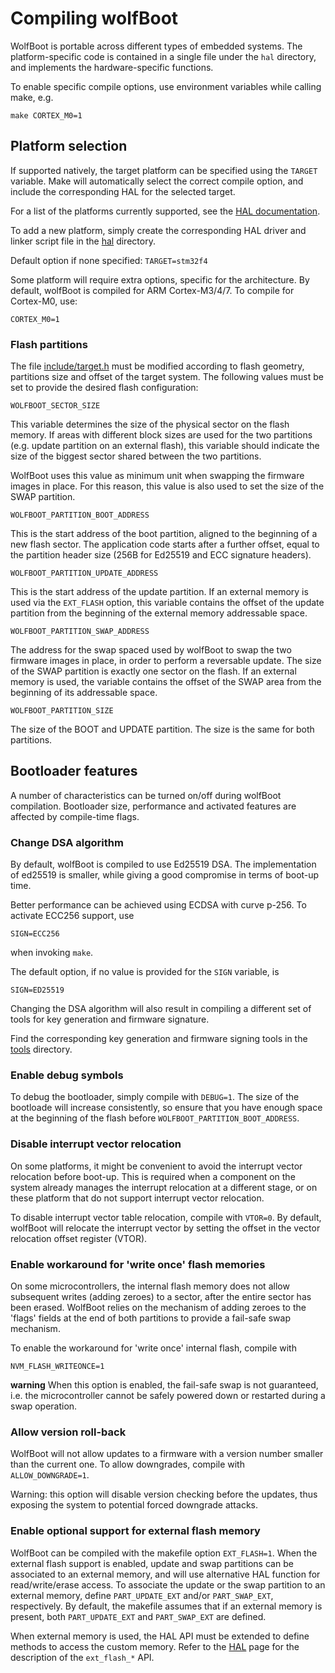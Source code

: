 # Compiling wolfBoot

WolfBoot is portable across different types of embedded systems. The platform-specific code
is contained in a single file under the `hal` directory, and implements the hardware-specific functions.

To enable specific compile options, use environment variables while calling make, e.g.

`make CORTEX_M0=1`

## Platform selection

If supported natively, the target platform can be specified using the `TARGET` variable.
Make will automatically select the correct compile option, and include the corresponding HAL for
the selected target. 

For a list of the platforms currently supported, see the [HAL documentation](./HAL.md).

To add a new platform, simply create the corresponding HAL driver and linker script file 
in the [hal](../hal) directory.

Default option if none specified: `TARGET=stm32f4`

Some platform will require extra options, specific for the architecture.
By default, wolfBoot is compiled for ARM Cortex-M3/4/7. To compile for Cortex-M0, use:

`CORTEX_M0=1`

### Flash partitions

The file [include/target.h](../include/target.h) must be modified according to flash geometry,
partitions size and offset of the target system. The following values must be set to provide the
desired flash configuration:

`WOLFBOOT_SECTOR_SIZE` 

This variable determines the size of the physical sector on the flash memory. If areas with different
block sizes are used for the two partitions (e.g. update partition on an external flash), this variable
should indicate the size of the biggest sector shared between the two partitions.

WolfBoot uses this value as minimum unit when swapping the firmware images in place. For this reason,
this value is also used to set the size of the SWAP partition. 

`WOLFBOOT_PARTITION_BOOT_ADDRESS`

This is the start address of the boot partition, aligned to the beginning of a new flash sector.
The application code starts after a further offset, equal to the partition header size (256B 
for Ed25519 and ECC signature headers).

`WOLFBOOT_PARTITION_UPDATE_ADDRESS`

This is the start address of the update partition. If an external memory is used via the 
`EXT_FLASH` option, this variable contains the offset of the update partition from the
beginning of the external memory addressable space.

`WOLFBOOT_PARTITION_SWAP_ADDRESS`

The address for the swap spaced used by wolfBoot to swap the two firmware images in place,
in order to perform a reversable update. The size of the SWAP partition is exactly one sector on the flash.
If an external memory is used, the variable contains the offset of the SWAP area from the beginning
of its addressable space.

`WOLFBOOT_PARTITION_SIZE`

The size of the BOOT and UPDATE partition. The size is the same for both partitions.

## Bootloader features

A number of characteristics can be turned on/off during wolfBoot compilation. Bootloader size,
performance and activated features are affected by compile-time flags.

### Change DSA algorithm

By default, wolfBoot is compiled to use Ed25519 DSA. The implementation of ed25519 is smaller,
while giving a good compromise in terms of boot-up time.

Better performance can be achieved using ECDSA with curve p-256. To activate ECC256 support, use

`SIGN=ECC256`

when invoking `make`.

The default option, if no value is provided for the `SIGN` variable, is

`SIGN=ED25519`

Changing the DSA algorithm will also result in compiling a different set of tools for key generation
and firmware signature.

Find the corresponding key generation and firmware signing tools in the [tools](../tools) directory.

### Enable debug symbols

To debug the bootloader, simply compile with `DEBUG=1`. The size of the bootloade will increase
consistently, so ensure that you have enough space at the beginning of the flash before 
`WOLFBOOT_PARTITION_BOOT_ADDRESS`.

### Disable interrupt vector relocation

On some platforms, it might be convenient to avoid the interrupt vector relocation before boot-up.
This is required when a component on the system already manages the interrupt relocation at a different 
stage, or on these platform that do not support interrupt vector relocation.

To disable interrupt vector table relocation, compile with `VTOR=0`. By default, wolfBoot will relocate the
interrupt vector by setting the offset in the vector relocation offset register (VTOR).

### Enable workaround for 'write once' flash memories

On some microcontrollers, the internal flash memory does not allow subsequent writes (adding zeroes) to a
sector, after the entire sector has been erased. WolfBoot relies on the mechanism of adding zeroes to the
'flags' fields at the end of both partitions to provide a fail-safe swap mechanism.

To enable the workaround for 'write once' internal flash, compile with

`NVM_FLASH_WRITEONCE=1`

**warning** When this option is enabled, the fail-safe swap is not guaranteed, i.e. the microcontroller
cannot be safely powered down or restarted during a swap operation.

### Allow version roll-back

WolfBoot will not allow updates to a firmware with a version number smaller than the current one. To allow 
downgrades, compile with `ALLOW_DOWNGRADE=1`. 

Warning: this option will disable version checking before the updates, thus exposing the system to potential
forced downgrade attacks.

### Enable optional support for external flash memory

WolfBoot can be compiled with the makefile option `EXT_FLASH=1`. When the external flash support is
enabled, update and swap partitions can be associated to an external memory, and will use alternative
HAL function for read/write/erase access. 
To associate the update or the swap partition to an external memory, define `PART_UPDATE_EXT` and/or 
`PART_SWAP_EXT`, respectively. By default, the makefile assumes that if an external memory is present,
both `PART_UPDATE_EXT` and `PART_SWAP_EXT` are defined.

When external memory is used, the HAL API must be extended to define methods to access the custom memory.
Refer to the [HAL](HAL.md) page for the description of the `ext_flash_*` API.


